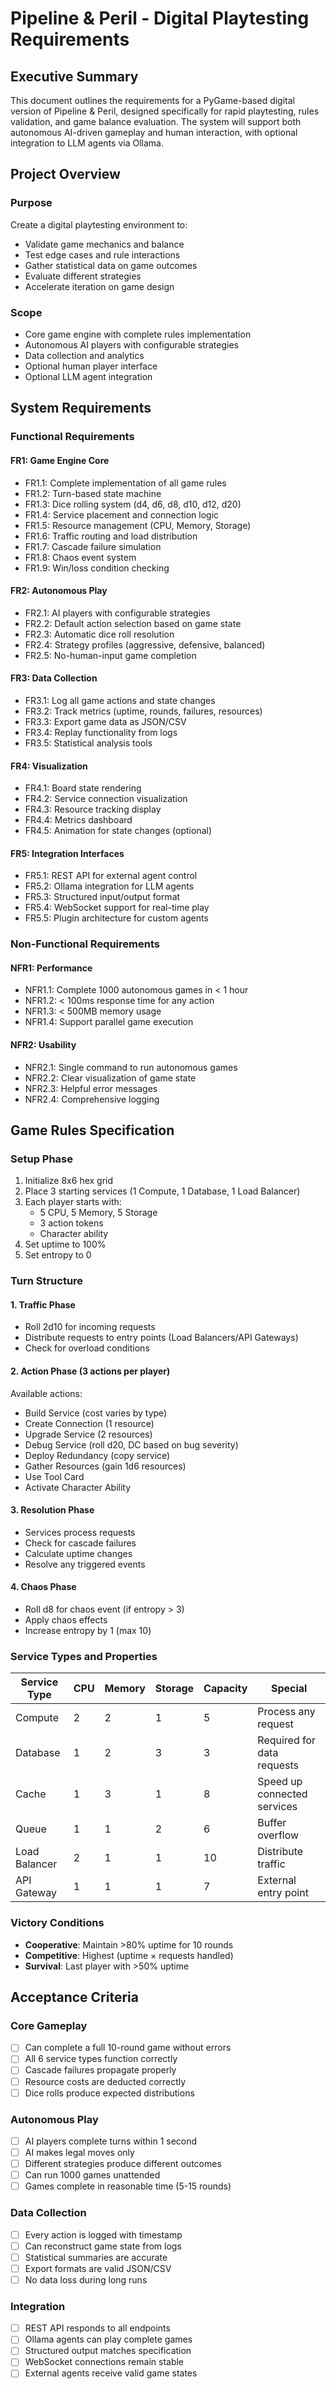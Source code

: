 # Pipeline & Peril - Digital Playtesting Requirements

## Executive Summary

This document outlines the requirements for a PyGame-based digital version of Pipeline & Peril, designed specifically for rapid playtesting, rules validation, and game balance evaluation. The system will support both autonomous AI-driven gameplay and human interaction, with optional integration to LLM agents via Ollama.

## Project Overview

### Purpose
Create a digital playtesting environment to:
- Validate game mechanics and balance
- Test edge cases and rule interactions
- Gather statistical data on game outcomes
- Evaluate different strategies
- Accelerate iteration on game design

### Scope
- Core game engine with complete rules implementation
- Autonomous AI players with configurable strategies
- Data collection and analytics
- Optional human player interface
- Optional LLM agent integration

## System Requirements

### Functional Requirements

#### FR1: Game Engine Core
- FR1.1: Complete implementation of all game rules
- FR1.2: Turn-based state machine
- FR1.3: Dice rolling system (d4, d6, d8, d10, d12, d20)
- FR1.4: Service placement and connection logic
- FR1.5: Resource management (CPU, Memory, Storage)
- FR1.6: Traffic routing and load distribution
- FR1.7: Cascade failure simulation
- FR1.8: Chaos event system
- FR1.9: Win/loss condition checking

#### FR2: Autonomous Play
- FR2.1: AI players with configurable strategies
- FR2.2: Default action selection based on game state
- FR2.3: Automatic dice roll resolution
- FR2.4: Strategy profiles (aggressive, defensive, balanced)
- FR2.5: No-human-input game completion

#### FR3: Data Collection
- FR3.1: Log all game actions and state changes
- FR3.2: Track metrics (uptime, rounds, failures, resources)
- FR3.3: Export game data as JSON/CSV
- FR3.4: Replay functionality from logs
- FR3.5: Statistical analysis tools

#### FR4: Visualization
- FR4.1: Board state rendering
- FR4.2: Service connection visualization
- FR4.3: Resource tracking display
- FR4.4: Metrics dashboard
- FR4.5: Animation for state changes (optional)

#### FR5: Integration Interfaces
- FR5.1: REST API for external agent control
- FR5.2: Ollama integration for LLM agents
- FR5.3: Structured input/output format
- FR5.4: WebSocket support for real-time play
- FR5.5: Plugin architecture for custom agents

### Non-Functional Requirements

#### NFR1: Performance
- NFR1.1: Complete 1000 autonomous games in < 1 hour
- NFR1.2: < 100ms response time for any action
- NFR1.3: < 500MB memory usage
- NFR1.4: Support parallel game execution

#### NFR2: Usability
- NFR2.1: Single command to run autonomous games
- NFR2.2: Clear visualization of game state
- NFR2.3: Helpful error messages
- NFR2.4: Comprehensive logging

## Game Rules Specification

### Setup Phase
1. Initialize 8x6 hex grid
2. Place 3 starting services (1 Compute, 1 Database, 1 Load Balancer)
3. Each player starts with:
   - 5 CPU, 5 Memory, 5 Storage
   - 3 action tokens
   - Character ability
4. Set uptime to 100%
5. Set entropy to 0

### Turn Structure

#### 1. Traffic Phase
- Roll 2d10 for incoming requests
- Distribute requests to entry points (Load Balancers/API Gateways)
- Check for overload conditions

#### 2. Action Phase (3 actions per player)
Available actions:
- Build Service (cost varies by type)
- Create Connection (1 resource)
- Upgrade Service (2 resources)
- Debug Service (roll d20, DC based on bug severity)
- Deploy Redundancy (copy service)
- Gather Resources (gain 1d6 resources)
- Use Tool Card
- Activate Character Ability

#### 3. Resolution Phase
- Services process requests
- Check for cascade failures
- Calculate uptime changes
- Resolve any triggered events

#### 4. Chaos Phase
- Roll d8 for chaos event (if entropy > 3)
- Apply chaos effects
- Increase entropy by 1 (max 10)

### Service Types and Properties

| Service Type   | CPU | Memory | Storage | Capacity | Special                    |
|----------------|-----|--------|---------|----------|----------------------------|
| Compute        |   2 |      2 |       1 |        5 | Process any request        |
| Database       |   1 |      2 |       3 |        3 | Required for data requests |
| Cache          |   1 |      3 |       1 |        8 | Speed up connected services|
| Queue          |   1 |      1 |       2 |        6 | Buffer overflow            |
| Load Balancer  |   2 |      1 |       1 |       10 | Distribute traffic         |
| API Gateway    |   1 |      1 |       1 |        7 | External entry point       |

### Victory Conditions
- **Cooperative**: Maintain >80% uptime for 10 rounds
- **Competitive**: Highest (uptime × requests handled)
- **Survival**: Last player with >50% uptime

## Acceptance Criteria

### Core Gameplay
- [ ] Can complete a full 10-round game without errors
- [ ] All 6 service types function correctly
- [ ] Cascade failures propagate properly
- [ ] Resource costs are deducted correctly
- [ ] Dice rolls produce expected distributions

### Autonomous Play
- [ ] AI players complete turns within 1 second
- [ ] AI makes legal moves only
- [ ] Different strategies produce different outcomes
- [ ] Can run 1000 games unattended
- [ ] Games complete in reasonable time (5-15 rounds)

### Data Collection
- [ ] Every action is logged with timestamp
- [ ] Can reconstruct game state from logs
- [ ] Statistical summaries are accurate
- [ ] Export formats are valid JSON/CSV
- [ ] No data loss during long runs

### Integration
- [ ] REST API responds to all endpoints
- [ ] Ollama agents can play complete games
- [ ] Structured output matches specification
- [ ] WebSocket connections remain stable
- [ ] External agents receive valid game states
